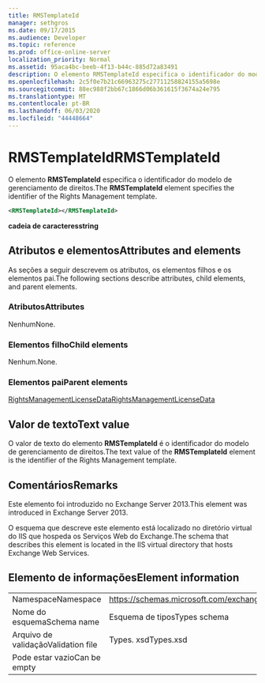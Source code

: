 ```yaml
---
title: RMSTemplateId
manager: sethgros
ms.date: 09/17/2015
ms.audience: Developer
ms.topic: reference
ms.prod: office-online-server
localization_priority: Normal
ms.assetid: 95aca4bc-beeb-4f13-b44c-885d72a83491
description: O elemento RMSTemplateId especifica o identificador do modelo de gerenciamento de direitos.
ms.openlocfilehash: 2c5f0e7b21c66963275c27711258824155a5698e
ms.sourcegitcommit: 88ec988f2bb67c1866d06b361615f3674a24e795
ms.translationtype: MT
ms.contentlocale: pt-BR
ms.lasthandoff: 06/03/2020
ms.locfileid: "44448664"
---
```

# <a name="rmstemplateid"></a><span data-ttu-id="35933-103">RMSTemplateId</span><span class="sxs-lookup"><span data-stu-id="35933-103">RMSTemplateId</span></span>

<span data-ttu-id="35933-104">O elemento **RMSTemplateId** especifica o identificador do modelo de gerenciamento de direitos.</span><span class="sxs-lookup"><span data-stu-id="35933-104">The **RMSTemplateId** element specifies the identifier of the Rights Management template.</span></span> 
  
```XML
<RMSTemplateId></RMSTemplateId>
```

 <span data-ttu-id="35933-105">**cadeia de caracteres**</span><span class="sxs-lookup"><span data-stu-id="35933-105">**string**</span></span>
## <a name="attributes-and-elements"></a><span data-ttu-id="35933-106">Atributos e elementos</span><span class="sxs-lookup"><span data-stu-id="35933-106">Attributes and elements</span></span>

<span data-ttu-id="35933-107">As seções a seguir descrevem os atributos, os elementos filhos e os elementos pai.</span><span class="sxs-lookup"><span data-stu-id="35933-107">The following sections describe attributes, child elements, and parent elements.</span></span>
  
### <a name="attributes"></a><span data-ttu-id="35933-108">Atributos</span><span class="sxs-lookup"><span data-stu-id="35933-108">Attributes</span></span>

<span data-ttu-id="35933-109">Nenhum</span><span class="sxs-lookup"><span data-stu-id="35933-109">None.</span></span>
  
### <a name="child-elements"></a><span data-ttu-id="35933-110">Elementos filho</span><span class="sxs-lookup"><span data-stu-id="35933-110">Child elements</span></span>

<span data-ttu-id="35933-111">Nenhum.</span><span class="sxs-lookup"><span data-stu-id="35933-111">None.</span></span>
  
### <a name="parent-elements"></a><span data-ttu-id="35933-112">Elementos pai</span><span class="sxs-lookup"><span data-stu-id="35933-112">Parent elements</span></span>

[<span data-ttu-id="35933-113">RightsManagementLicenseData</span><span class="sxs-lookup"><span data-stu-id="35933-113">RightsManagementLicenseData</span></span>](rightsmanagementlicensedata.md)
  
## <a name="text-value"></a><span data-ttu-id="35933-114">Valor de texto</span><span class="sxs-lookup"><span data-stu-id="35933-114">Text value</span></span>

<span data-ttu-id="35933-115">O valor de texto do elemento **RMSTemplateId** é o identificador do modelo de gerenciamento de direitos.</span><span class="sxs-lookup"><span data-stu-id="35933-115">The text value of the **RMSTemplateId** element is the identifier of the Rights Management template.</span></span> 
  
## <a name="remarks"></a><span data-ttu-id="35933-116">Comentários</span><span class="sxs-lookup"><span data-stu-id="35933-116">Remarks</span></span>

<span data-ttu-id="35933-117">Este elemento foi introduzido no Exchange Server 2013.</span><span class="sxs-lookup"><span data-stu-id="35933-117">This element was introduced in Exchange Server 2013.</span></span>
  
<span data-ttu-id="35933-118">O esquema que descreve este elemento está localizado no diretório virtual do IIS que hospeda os Serviços Web do Exchange.</span><span class="sxs-lookup"><span data-stu-id="35933-118">The schema that describes this element is located in the IIS virtual directory that hosts Exchange Web Services.</span></span>
  
## <a name="element-information"></a><span data-ttu-id="35933-119">Elemento de informações</span><span class="sxs-lookup"><span data-stu-id="35933-119">Element information</span></span>

|||
|:-----|:-----|
|<span data-ttu-id="35933-120">Namespace</span><span class="sxs-lookup"><span data-stu-id="35933-120">Namespace</span></span>  <br/> |https://schemas.microsoft.com/exchange/services/2006/types  <br/> |
|<span data-ttu-id="35933-121">Nome do esquema</span><span class="sxs-lookup"><span data-stu-id="35933-121">Schema name</span></span>  <br/> |<span data-ttu-id="35933-122">Esquema de tipos</span><span class="sxs-lookup"><span data-stu-id="35933-122">Types schema</span></span>  <br/> |
|<span data-ttu-id="35933-123">Arquivo de validação</span><span class="sxs-lookup"><span data-stu-id="35933-123">Validation file</span></span>  <br/> |<span data-ttu-id="35933-124">Types. xsd</span><span class="sxs-lookup"><span data-stu-id="35933-124">Types.xsd</span></span>  <br/> |
|<span data-ttu-id="35933-125">Pode estar vazio</span><span class="sxs-lookup"><span data-stu-id="35933-125">Can be empty</span></span>  <br/> ||
   

